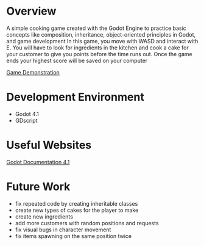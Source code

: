 # Overview

A simple cooking game created with the Godot Engine to practice basic concepts like composition, inheritance, object-oriented principles in Godot, and game development
In this game, you move with WASD and interact with E. You will have to look for ingredients in the kitchen
and cook a cake for your customer to give you points before the time runs out. Once the game ends your highest score will be saved on your computer


[Game Demonstration](https://youtu.be/1hknQaHC3us)

# Development Environment

- Godot 4.1
- GDscript

# Useful Websites

[Godot Documentation 4.1](https://docs.godotengine.org/en/stable/)

# Future Work

- fix repeated code by creating inheritable classes
- create new types of cakes for the player to make
- create new ingredients
- add more customers with random positions and requests
- fix visual bugs in character movement
- fix items spawning on the same position twice